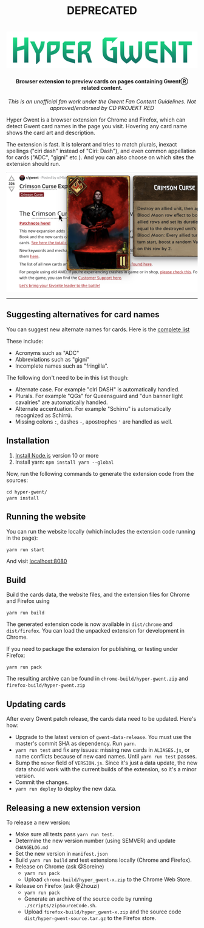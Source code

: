 <h1 align="center">DEPRECATED</h1>

<h1 align="center"><img src="./hyper-gwent-logo.png" alt="Hyper Gwent" /></h1>
<h4 align="center">Browser extension to preview cards on pages containing GwentⓇ related content.</h4>
<p align="center"><i>This is an unofficial fan work under the Gwent Fan Content Guidelines. Not approved/endorsed by CD PROJEKT RED</i></p>

Hyper Gwent is a browser extension for Chrome and Firefox, which can detect Gwent card names in the page you visit. Hovering any card name shows the card art and description.

The extension is fast. It is tolerant and tries to match plurals, inexact spellings ("ciri dash" instead of "Ciri: Dash"), and even common appellation for cards ("ADC", "gigni" etc.). And you can also choose on which sites the extension should run.

![](preview.png)

---

## Suggesting alternatives for card names

You can suggest new alternate names for cards. Here is the [complete list](https://github.com/Soreine/hyper-gwent/blob/master/core/data/static/ALIASES.js)

These include:

- Acronyms such as "ADC"
- Abbreviations such as "gigni"
- Incomplete names such as "fringilla".

The following don't need to be in this list though:

- Alternate case. For example "cIrI DASH" is automatically handled.
- Plurals. For example "QGs" for Queensguard and "dun banner light cavalries" are automatically handled.
- Alternate accentuation. For example "Schirru" is automatically recognized as Schirrú.
- Missing colons `:`, dashes `-`, apostrophes `'` are handled as well.

## Installation

1. [Install Node.js](https://nodejs.org/) version 10 or more
2. Install yarn: `npm install yarn --global`

Now, run the following commands to generate the extension code from the sources:

```
cd hyper-gwent/
yarn install
```

## Running the website

You can run the website locally (which includes the extension code running in the page):

```
yarn run start
```

And visit [localhost:8080](localhost:8080)


## Build

Build the cards data, the website files, and the extension files for Chrome and Firefox using

```
yarn run build
```

The generated extension code is now available in `dist/chrome` and `dist/firefox`.
You can load the unpacked extension for development in Chrome.

If you need to package the extension for publishing, or testing under Firefox:

```
yarn run pack
```

The resulting archive can be found in `chrome-build/hyper-gwent.zip` and `firefox-build/hyper-gwent.zip`

## Updating cards

After every Gwent patch release, the cards data need to be updated. Here's how:

- Upgrade to the latest version of `gwent-data-release`. You must use the master's commit SHA as dependency. Run `yarn`.
- `yarn run test` and fix any issues: missing new cards in `ALIASES.js`, or name conflicts because of new card names. Until `yarn run test` passes.
- Bump the `minor` field of `VERSION.js`. Since it's just a data update, the new data should work with the current builds of the extension, so it's a minor version.
- Commit the changes.
- `yarn run deploy` to deploy the new data.

## Releasing a new extension version

To release a new version:

- Make sure all tests pass `yarn run test`.
- Determine the new version number (using SEMVER) and update `CHANGELOG.md`
- Set the new version in `manifest.json`
- Build `yarn run build` and test extensions locally (Chrome and Firefox).
- Release on Chrome (ask @Soreine)
  - `yarn run pack`
  - Upload `chrome-build/hyper_gwent-x.zip` to the Chrome Web Store.
- Release on Firefox (ask @Zhouzi)
  - `yarn run pack`
  - Generate an archive of the source code by running `./scripts/zipSourceCode.sh`.
  - Upload `firefox-build/hyper_gwent-x.zip` and the source code `dist/hyper-gwent-source.tar.gz` to the Firefox store.
